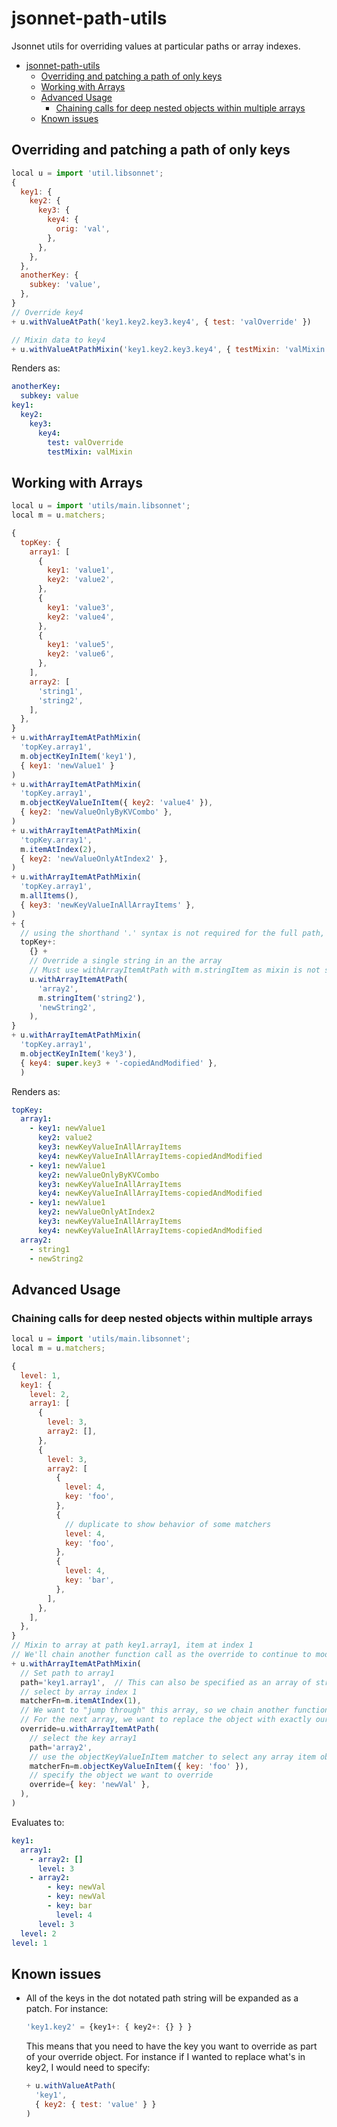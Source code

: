 # jsonnet-path-utils

Jsonnet utils for overriding values at particular paths or array indexes.

- [jsonnet-path-utils](#jsonnet-path-utils)
  - [Overriding and patching a path of only keys](#overriding-and-patching-a-path-of-only-keys)
  - [Working with Arrays](#working-with-arrays)
  - [Advanced Usage](#advanced-usage)
    - [Chaining calls for deep nested objects within multiple arrays](#chaining-calls-for-deep-nested-objects-within-multiple-arrays)
  - [Known issues](#known-issues)

## Overriding and patching a path of only keys

```js
local u = import 'util.libsonnet';
{
  key1: {
    key2: {
      key3: {
        key4: {
          orig: 'val',
        },
      },
    },
  },
  anotherKey: {
    subkey: 'value',
  },
}
// Override key4
+ u.withValueAtPath('key1.key2.key3.key4', { test: 'valOverride' })

// Mixin data to key4
+ u.withValueAtPathMixin('key1.key2.key3.key4', { testMixin: 'valMixin' })
```

Renders as:

```yaml
anotherKey:
  subkey: value
key1:
  key2:
    key3:
      key4:
        test: valOverride
        testMixin: valMixin
```

## Working with Arrays

```js
local u = import 'utils/main.libsonnet';
local m = u.matchers;

{
  topKey: {
    array1: [
      {
        key1: 'value1',
        key2: 'value2',
      },
      {
        key1: 'value3',
        key2: 'value4',
      },
      {
        key1: 'value5',
        key2: 'value6',
      },
    ],
    array2: [
      'string1',
      'string2',
    ],
  },
}
+ u.withArrayItemAtPathMixin(
  'topKey.array1',
  m.objectKeyInItem('key1'),
  { key1: 'newValue1' }
)
+ u.withArrayItemAtPathMixin(
  'topKey.array1',
  m.objectKeyValueInItem({ key2: 'value4' }),
  { key2: 'newValueOnlyByKVCombo' },
)
+ u.withArrayItemAtPathMixin(
  'topKey.array1',
  m.itemAtIndex(2),
  { key2: 'newValueOnlyAtIndex2' },
)
+ u.withArrayItemAtPathMixin(
  'topKey.array1',
  m.allItems(),
  { key3: 'newKeyValueInAllArrayItems' },
)
+ {
  // using the shorthand '.' syntax is not required for the full path, just for the key that contains the array
  topKey+:
    {} +
    // Override a single string in an the array
    // Must use withArrayItemAtPath with m.stringItem as mixin is not supported for strings
    u.withArrayItemAtPath(
      'array2',
      m.stringItem('string2'),
      'newString2',
    ),
}
+ u.withArrayItemAtPathMixin(
  'topKey.array1',
  m.objectKeyInItem('key3'),
  { key4: super.key3 + '-copiedAndModified' },
  )

```

Renders as:

```yaml
topKey:
  array1:
    - key1: newValue1
      key2: value2
      key3: newKeyValueInAllArrayItems
      key4: newKeyValueInAllArrayItems-copiedAndModified
    - key1: newValue1
      key2: newValueOnlyByKVCombo
      key3: newKeyValueInAllArrayItems
      key4: newKeyValueInAllArrayItems-copiedAndModified
    - key1: newValue1
      key2: newValueOnlyAtIndex2
      key3: newKeyValueInAllArrayItems
      key4: newKeyValueInAllArrayItems-copiedAndModified
  array2:
    - string1
    - newString2
```

## Advanced Usage

### Chaining calls for deep nested objects within multiple arrays

```js
local u = import 'utils/main.libsonnet';
local m = u.matchers;

{
  level: 1,
  key1: {
    level: 2,
    array1: [
      {
        level: 3,
        array2: [],
      },
      {
        level: 3,
        array2: [
          {
            level: 4,
            key: 'foo',
          },
          {
            // duplicate to show behavior of some matchers
            level: 4,
            key: 'foo',
          },
          {
            level: 4,
            key: 'bar',
          },
        ],
      },
    ],
  },
}
// Mixin to array at path key1.array1, item at index 1
// We'll chain another function call as the override to continue to modify another array nested in the object
+ u.withArrayItemAtPathMixin(
  // Set path to array1
  path='key1.array1',  // This can also be specified as an array of strings if any keys contian dots
  // select by array index 1
  matcherFn=m.itemAtIndex(1),
  // We want to "jump through" this array, so we chain another function call
  // For the next array, we want to replace the object with exactly our override, so we use `withArrayItemAtPath` instead of `withArrayItemAtPathMixin`
  override=u.withArrayItemAtPath(
    // select the key array1
    path='array2',
    // use the objectKeyValueInItem matcher to select any array item object with key='foo'
    matcherFn=m.objectKeyValueInItem({ key: 'foo' }),
    // specify the object we want to override
    override={ key: 'newVal' },
  ),
)
```

Evaluates to:

```yaml
key1:
  array1:
    - array2: []
      level: 3
    - array2:
        - key: newVal
        - key: newVal
        - key: bar
          level: 4
      level: 3
  level: 2
level: 1
```

## Known issues

- All of the keys in the dot notated path string will be expanded as a patch. For instance:

  ```js
  'key1.key2' = {key1+: { key2+: {} } }
  ```

  This means that you need to have the key you want to override as part of your override object. For instance if I wanted to replace what's in key2, I would need to specify:

  ```js
  + u.withValueAtPath(
    'key1',
    { key2: { test: 'value' } }
  )
  ```

